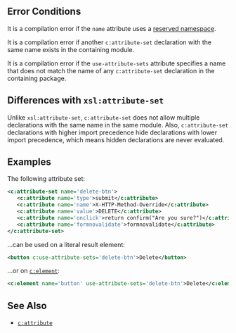 ## Error Conditions

It is a compilation error if the `name` attribute uses a [reserved namespace](../docs/reserved-namespaces.html).

It is a compilation error if another `c:attribute-set` declaration with the same name exists in the containing module.

It is a compilation error if the `use-attribute-sets` attribute specifies a name that does not match the name of any `c:attribute-set` declaration in the containing package.

## Differences with `xsl:attribute-set`

Unlike `xsl:attribute-set`, `c:attribute-set` does not allow multiple declarations with the same name in the same module. Also, `c:attribute-set` declarations with higher import precedence hide declarations with lower import precedence, which means hidden declarations are never evaluated.

## Examples

The following attribute set:

```xml
<c:attribute-set name='delete-btn'>
   <c:attribute name='type'>submit</c:attribute>
   <c:attribute name='name'>X-HTTP-Method-Override</c:attribute>
   <c:attribute name='value'>DELETE</c:attribute>
   <c:attribute name='onclick'>return confirm("Are you sure?")</c:attribute>
   <c:attribute name='formnovalidate'>formnovalidate</c:attribute>
</c:attribute-set>
```

...can be used on a literal result element:

```xml
<button c:use-attribute-sets='delete-btn'>Delete</button>
```

...or on [`c:element`](element.html):

```xml
<c:element name='button' use-attribute-sets='delete-btn'>Delete</c:element>
```

## See Also

- [`c:attribute`](attribute.html)
